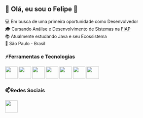 ## 💬 Olá, eu sou o Felipe 👋

:computer: Em busca de uma primeira oportunidade como Desenvolvedor<br>
:mortar_board: Cursando Análise e Desenvolvimento de Sistemas na <a href="https://www.fiap.com.br/">FIAP</a><br>
:books: Atualmente estudando Java e seu Ecossistema<br>
:round_pushpin:   São Paulo - Brasil

### :zap:Ferramentas e Tecnologias
<img src="https://cdn.jsdelivr.net/gh/devicons/devicon/icons/java/java-plain-wordmark.svg" width="40px" height="40px" /> <img src="https://cdn.jsdelivr.net/gh/devicons/devicon/icons/git/git-plain-wordmark.svg" width="40px" height="40px" />  <img src="https://cdn.jsdelivr.net/gh/devicons/devicon/icons/html5/html5-plain-wordmark.svg"  width="40px" height="40px" /> <img src="https://cdn.jsdelivr.net/gh/devicons/devicon/icons/css3/css3-plain-wordmark.svg" width="40px" height="40px" /> <img src="https://cdn.jsdelivr.net/gh/devicons/devicon/icons/bootstrap/bootstrap-plain-wordmark.svg" width="40px" height="40px" /> <img src="https://cdn.jsdelivr.net/gh/devicons/devicon/icons/mysql/mysql-original.svg" width="40px" height="40px" /> <img src="https://cdn.jsdelivr.net/gh/devicons/devicon/icons/spring/spring-original.svg" width="40px" height="40px" />

### 📫Redes Sociais
<a href="https://www.linkedin.com/in/feliveira8/"><img src="https://cdn.jsdelivr.net/gh/devicons/devicon/icons/linkedin/linkedin-original.svg" width="40px" height="40px" /></a>
<!--
**feliveira/feliveira** is a ✨ _special_ ✨ repository because its `README.md` (this file) appears on your GitHub profile.

Here are some ideas to get you started:

- 🔭 I’m currently working on ...
- 🌱 I’m currently learning ...
- 👯 I’m looking to collaborate on ...
- 🤔 I’m looking for help with ...
- 💬 Ask me about ...
- 📫 How to reach me: ...
- 😄 Pronouns: ...
- ⚡ Fun fact: ...
-->
